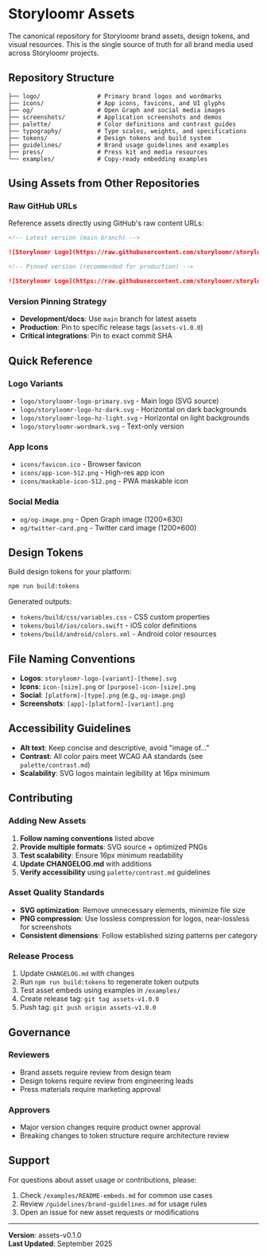 # Storyloomr Assets

The canonical repository for Storyloomr brand assets, design tokens, and visual resources. This is the single source of truth for all brand media used across Storyloomr projects.

## Repository Structure

```text
├── logo/                # Primary brand logos and wordmarks
├── icons/               # App icons, favicons, and UI glyphs
├── og/                  # Open Graph and social media images
├── screenshots/         # Application screenshots and demos
├── palette/             # Color definitions and contrast guides
├── typography/          # Type scales, weights, and specifications
├── tokens/              # Design tokens and build system
├── guidelines/          # Brand usage guidelines and examples
├── press/               # Press kit and media resources
└── examples/            # Copy-ready embedding examples
```

## Using Assets from Other Repositories

### Raw GitHub URLs

Reference assets directly using GitHub's raw content URLs:

```markdown
<!-- Latest version (main branch) -->

![Storyloomr Logo](https://raw.githubusercontent.com/storyloomr/storyloomr-assets/main/logo/storyloomr-logo-hz-dark.svg)

<!-- Pinned version (recommended for production) -->

![Storyloomr Logo](https://raw.githubusercontent.com/storyloomr/storyloomr-assets/assets-v1.0.0/logo/storyloomr-logo-hz-dark.svg)
```

### Version Pinning Strategy

- **Development/docs**: Use `main` branch for latest assets
- **Production**: Pin to specific release tags (`assets-v1.0.0`)
- **Critical integrations**: Pin to exact commit SHA

## Quick Reference

### Logo Variants

- `logo/storyloomr-logo-primary.svg` - Main logo (SVG source)
- `logo/storyloomr-logo-hz-dark.svg` - Horizontal on dark backgrounds
- `logo/storyloomr-logo-hz-light.svg` - Horizontal on light backgrounds
- `logo/storyloomr-wordmark.svg` - Text-only version

### App Icons

- `icons/favicon.ico` - Browser favicon
- `icons/app-icon-512.png` - High-res app icon
- `icons/maskable-icon-512.png` - PWA maskable icon

### Social Media

- `og/og-image.png` - Open Graph image (1200×630)
- `og/twitter-card.png` - Twitter card image (1200×600)

## Design Tokens

Build design tokens for your platform:

```bash
npm run build:tokens
```

Generated outputs:

- `tokens/build/css/variables.css` - CSS custom properties
- `tokens/build/ios/colors.swift` - iOS color definitions
- `tokens/build/android/colors.xml` - Android color resources

## File Naming Conventions

- **Logos**: `storyloomr-logo-[variant]-[theme].svg`
- **Icons**: `icon-[size].png` or `[purpose]-icon-[size].png`
- **Social**: `[platform]-[type].png` (e.g., `og-image.png`)
- **Screenshots**: `[app]-[platform]-[variant].png`

## Accessibility Guidelines

- **Alt text**: Keep concise and descriptive, avoid "image of..."
- **Contrast**: All color pairs meet WCAG AA standards (see `palette/contrast.md`)
- **Scalability**: SVG logos maintain legibility at 16px minimum

## Contributing

### Adding New Assets

1. **Follow naming conventions** listed above
2. **Provide multiple formats**: SVG source + optimized PNGs
3. **Test scalability**: Ensure 16px minimum readability
4. **Update CHANGELOG.md** with additions
5. **Verify accessibility** using `palette/contrast.md` guidelines

### Asset Quality Standards

- **SVG optimization**: Remove unnecessary elements, minimize file size
- **PNG compression**: Use lossless compression for logos, near-lossless for screenshots
- **Consistent dimensions**: Follow established sizing patterns per category

### Release Process

1. Update `CHANGELOG.md` with changes
2. Run `npm run build:tokens` to regenerate token outputs
3. Test asset embeds using examples in `/examples/`
4. Create release tag: `git tag assets-v1.0.0`
5. Push tag: `git push origin assets-v1.0.0`

## Governance

### Reviewers

- Brand assets require review from design team
- Design tokens require review from engineering leads
- Press materials require marketing approval

### Approvers

- Major version changes require product owner approval
- Breaking changes to token structure require architecture review

## Support

For questions about asset usage or contributions, please:

1. Check `/examples/README-embeds.md` for common use cases
2. Review `/guidelines/brand-guidelines.md` for usage rules
3. Open an issue for new asset requests or modifications

---

**Version**: assets-v0.1.0  
**Last Updated**: September 2025

